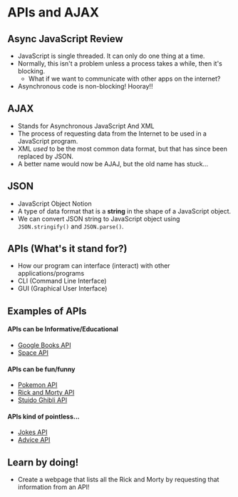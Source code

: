 # APIs and AJAX

## Async JavaScript Review
* JavaScript is single threaded. It can only do one thing at a time.
* Normally, this isn't a problem unless a process takes a while, then it's blocking.
    * What if we want to communicate with other apps on the internet?
* Asynchronous code is non-blocking! Hooray!!

## AJAX
* Stands for Asynchronous JavaScript And XML
* The process of requesting data from the Internet to be used in a JavaScript program.
* XML _used_ to be the most common data format, but that has since been replaced by JSON.
* A better name would now be AJAJ, but the old name has stuck...


## JSON
* JavaScript Object Notion
* A type of data format that is a **string** in the shape of a JavaScript object.
* We can convert JSON string to JavaScript object using `JSON.stringify()` and `JSON.parse()`.


## APIs (What's it stand for?)
* How our program can interface (interact) with other applications/programs 
* CLI (Command Line Interface)
* GUI (Graphical User Interface)

## Examples of APIs

#### APIs can be Informative/Educational
* [Google Books API](https://www.googleapis.com/books/v1/volumes?q=javascript+programming)
* [Space API](http://api.open-notify.org/astros.json)

#### APIs can be fun/funny
* [Pokemon API](https://pokeapi.co/api/v2/pokemon/)
* [Rick and Morty API](https://rickandmortyapi.com/api/character)
* [Stuido Ghibli API](https://ghibliapi.herokuapp.com/people)

#### APIs kind of pointless...
* [Jokes API](https://v2.jokeapi.dev/joke/Pun)
* [Advice API](https://api.adviceslip.com/advice)


## Learn by doing!
* Create a webpage that lists all the Rick and Morty by requesting that information from an API!